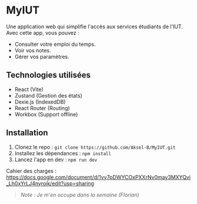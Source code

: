 # MyIUT

Une application web qui simplifie l'accès aux services étudiants de l'IUT.  
Avec cette app, vous pouvez :
- Consulter votre emploi du temps.
- Voir vos notes.
- Gérer vos paramètres.

## Technologies utilisées
- React (Vite)
- Zustand (Gestion des états)
- Dexie.js (IndexedDB)
- React Router (Routing)
- Workbox (Support offline)

## Installation
1. Clonez le repo : `git clone https://github.com/Aksel-B/MyIUT.git`
2. Installez les dépendances : `npm install`
3. Lancez l'app en dev : `npm run dev`

Cahier des charges : https://docs.google.com/document/d/1vy7pDWYCOxPXXrNv0may3MXYQvi_Lh0xYrLJ4nyroik/edit?usp=sharing  
> *Note : Je m'en occupe dans la semaine (Florian)*
